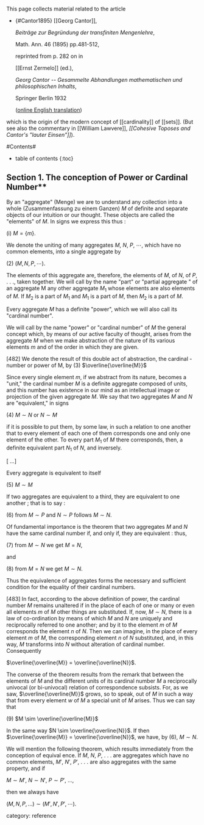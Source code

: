 
This page collects material related to the article

* {#Cantor1895} [[Georg Cantor]], 

  _Beiträge zur Begründung der transfiniten Mengenlehre_, 

  Math. Ann. 46 (1895) pp.481-512, 

  reprinted from p. 282 on in 

  [[Ernst Zermelo]] (ed.), 

  _Georg Cantor -- Gesammelte Abhandlungen mathematischen und philosophischen Inhalts_, 
  
  Springer Berlin 1932 

  ([online English translation](https://archive.org/details/contributionstof00cant))

which is the origin of the modern concept of [[cardinality]] of [[sets]]. (But see also the commentary in [[William Lawvere]], _[[Cohesive Toposes and Cantor's "lauter Einsen"]]_).


#Contents#
* table of contents
{:toc}

## Section 1. The conception of Power or Cardinal Number**

By an "aggregate" (Menge) we are to understand any collection into a whole (Zusammenfassung zu
einem Ganzen) $M$ of definite and separate objects of our intuition or our thought. These objects are called the "elements" of $M$.
In signs we express this thus :

(i) $M = \{m\}$.

We denote the uniting of many aggregates $M$, $N$,
$P$, $\cdots$, which have no common elements, into a
single aggregate by

(2) $(M, N, P, \cdots)$.

The elements of this aggregate are, therefore, the elements of $M$, of $N$, of $P$, . . ., taken together. We will call by the name "part" or "partial aggregate " of an aggregate M any other aggregate $M_1$ whose elements are also elements of $M$. If $M_2$ is a part of $M_1$ and $M_1$ is a part of $M$, then $M_2$ is a part of $M$.

Every aggregate $M$ has a definite "power", which
we will also call its "cardinal number".

We will call by the name "power" or "cardinal number" of $M$ the general concept which, by means
of our active faculty of thought, arises from the aggregate $M$ when we make abstraction of the
nature of its various elements $m$ and of the order
in which they are given.

[482] We denote the result of this double act of abstraction, the cardinal -number or power of M, by
(3) $\overline{\overline{M}}$

Since every single element $m$, if we abstract from its nature, becomes a "unit," the cardinal number $M$ is a definite aggregate composed of units, and this number has existence in our mind as an intellectual image or projection of the given aggregate $M$.
We say that two aggregates $M$ and $N$ are "equivalent,"
in signs

(4) $M \sim N$ or $N \sim M$

if it is possible to put them, by some law, in such a relation to one another that to every element of each one of them corresponds one and only one element
of the other. To every part $M_1$ of $M$ there corresponds, then, a definite equivalent part $N_1$ of $N$, and inversely.

$[$ ...$]$

Every aggregate is equivalent to itself

(5) $M \sim M$

If two aggregates are equivalent to a third, they are
equivalent to one another ; that is to say :

(6) from $M \sim P$ and $N \sim P$ follows $M \sim N$.

Of fundamental importance is the theorem that two aggregates $M$ and $N$ have the same cardinal number if, and only if, they are equivalent : thus,

(7) from $M \sim N$ we get $M = N$,

and

(8) from $M = N$ we get $M \sim N$.

Thus the equivalence of aggregates forms the necessary and sufficient condition for the equality of their cardinal numbers.

[483] In fact, according to the above definition of power, the cardinal number $M$ remains unaltered if in the place of each of one or many or even all
elements $m$ of $M$ other things are substituted. If, now, $M \sim N$, there is a law of co-ordination by means of which $M$ and $N$ are uniquely and reciprocally
referred to one another; and by it to the
element $m$ of $M$ corresponds the element $n$ of $N$.
Then we can imagine, in the place of every element
$m$ of $M$, the corresponding element $n$ of $N$ substituted,
and, in this way, $M$ transforms into $N$ without
alteration of cardinal number. Consequently

$\overline{\overline{M}} = \overline{\overline{N}}$.

The converse of the theorem results from the remark that between the elements of $M$ and the
different units of its cardinal number $M$ a reciprocally univocal (or bi-univocal) relation of correspondence subsists. For, as we saw, $\overline{\overline{M}}$ grows, so to
speak, out of $M$ in such a way that from every element $w$ of $M$ a special unit of $M$ arises. Thus we can say that

(9) $M \sim \overline{\overline{M}}$

In the same way $N \sim \overline{\overline{N}}$. If then $\overline{\overline{M}} = \overline{\overline{N}}$, we have,
by (6), $M \sim N$.

We will mention the following theorem, which
results immediately from the conception of equival ence. If $M$, $N$, $P$, . . . are aggregates which have no common elements, $M'$, $N'$, $P'$, . . . are also aggregates
with the same property, and if

$M \sim M'$, $N \sim N'$, $P \sim P'$, ...,

then we always have

$(M, N, P, . . .) \sim (M', N', P', \cdots)$.


category: reference